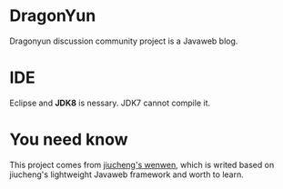 # DragonYun
Dragonyun discussion community project is a Javaweb blog.

# IDE
Eclipse and **JDK8** is nessary.
JDK7 cannot compile it.

# You need know
This project comes from [jiucheng's wenwen](http://git.oschina.net/jiucheng_org/wenwen/), which is writed based on jiucheng's lightweight Javaweb framework and worth to learn.
